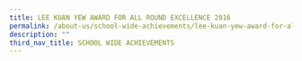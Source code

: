 ```yaml
---
title: LEE KUAN YEW AWARD FOR ALL ROUND EXCELLENCE 2016
permalink: /about-us/school-wide-achievements/lee-kuan-yew-award-for-all-round-excellence-2016
description: ""
third_nav_title: SCHOOL WIDE ACHIEVEMENTS
---
```

